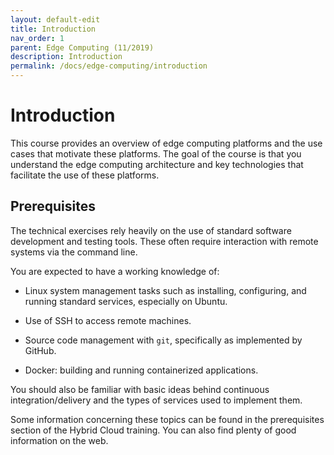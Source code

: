```yaml
---
layout: default-edit
title: Introduction
nav_order: 1
parent: Edge Computing (11/2019)
description: Introduction
permalink: /docs/edge-computing/introduction
---
```


# Introduction

This course provides an overview of edge computing platforms and the
use cases that motivate these platforms. The goal of the course is
that you understand the edge computing architecture and key
technologies that facilitate the use of these platforms. 

## Prerequisites

The technical exercises rely heavily on the use of standard software
development and testing tools. These often require interaction with
remote systems via the command line.

You are expected to have a working knowledge of:

 * Linux system management tasks such as installing, configuring, and
   running standard services, especially on Ubuntu.

 * Use of SSH to access remote machines. 
 
 * Source code management with `git`, specifically as implemented by
   GitHub.

 * Docker: building and running containerized applications.

You should also be familiar with basic ideas behind continuous
integration/delivery and the types of services used to implement
them. 

Some information concerning these topics can be found in the
prerequisites section of the Hybrid Cloud training. You can also find
plenty of good information on the web.